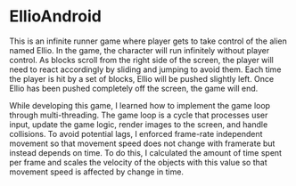 # EllioAndroid

This is an infinite runner game where player gets to take control of the alien named Ellio. In the game, the character will run infinitely without 
player control. As blocks scroll from the right side of the screen, the player will need to react 
accordingly by sliding and jumping to avoid them. Each time the player is hit by a set of blocks, Ellio will
be pushed slightly left. Once Ellio has been pushed completely off the screen, the game will end.

While developing this game, I learned how to implement the game loop through multi-threading. The game loop
is a cycle that processes user input, update the game logic, render images to the screen, and handle 
collisions. To avoid potential lags, I enforced frame-rate independent movement so that movement speed does not change with 
framerate but instead depends on time. To do this, I calculated the amount of time spent per frame and scales
the velocity of the objects with this value so that movement speed is affected by change in time. 
